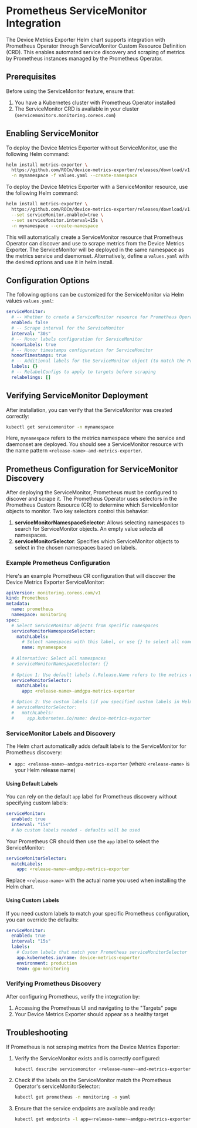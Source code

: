 # Prometheus ServiceMonitor Integration

The Device Metrics Exporter Helm chart supports integration with Prometheus Operator through ServiceMonitor Custom Resource Definition (CRD). This enables automated service discovery and scraping of metrics by Prometheus instances managed by the Prometheus Operator.

## Prerequisites

Before using the ServiceMonitor feature, ensure that:

1. You have a Kubernetes cluster with Prometheus Operator installed
2. The ServiceMonitor CRD is available in your cluster (`servicemonitors.monitoring.coreos.com`)

## Enabling ServiceMonitor

To deploy the Device Metrics Exporter without ServiceMonitor, use the following Helm command:

```bash
helm install metrics-exporter \
  https://github.com/ROCm/device-metrics-exporter/releases/download/v1.3.1/device-metrics-exporter-charts-v1.3.1.tgz \
  -n mynamespace -f values.yaml --create-namespace
```

To deploy the Device Metrics Exporter with a ServiceMonitor resource, use the following Helm command:

```bash
helm install metrics-exporter \
  https://github.com/ROCm/device-metrics-exporter/releases/download/v1.3.1/device-metrics-exporter-charts-v1.3.1.tgz \
  --set serviceMonitor.enabled=true \
  --set serviceMonitor.interval=15s \
  -n mynamespace --create-namespace
```

This will automatically create a ServiceMonitor resource that Prometheus Operator can discover and use to scrape metrics from the Device Metrics Exporter. The ServiceMonitor will be deployed in the same namespace as the metrics service and daemonset. Alternatively, define a `values.yaml` with the desired options and use it in helm install.

## Configuration Options

The following options can be customized for the ServiceMonitor via Helm values `values.yaml`:

```yaml
serviceMonitor:
  # -- Whether to create a ServiceMonitor resource for Prometheus Operator
  enabled: false
  # -- Scrape interval for the ServiceMonitor
  interval: "30s"
  # -- Honor labels configuration for ServiceMonitor
  honorLabels: true
  # -- Honor timestamps configuration for ServiceMonitor
  honorTimestamps: true
  # -- Additional labels for the ServiceMonitor object (to match the Prometheus Operator instance selectors)
  labels: {}
  # -- RelabelConfigs to apply to targets before scraping
  relabelings: []
```

## Verifying ServiceMonitor Deployment

After installation, you can verify that the ServiceMonitor was created correctly:

```bash
kubectl get servicemonitor -n mynamespace
```

Here, `mynamespace` refers to the metrics namespace where the service and daemonset are deployed. You should see a ServiceMonitor resource with the name pattern `<release-name>-amd-metrics-exporter`.

## Prometheus Configuration for ServiceMonitor Discovery

After deploying the ServiceMonitor, Prometheus must be configured to discover and scrape it. The Prometheus Operator uses selectors in the Prometheus Custom Resource (CR) to determine which ServiceMonitor objects to monitor. Two key selectors control this behavior:
1. **serviceMonitorNamespaceSelector**: Allows selecting namespaces to search for ServiceMonitor objects. An empty value selects all namespaces.
2. **serviceMonitorSelector**: Specifies which ServiceMonitor objects to select in the chosen namespaces based on labels.

### Example Prometheus Configuration

Here's an example Prometheus CR configuration that will discover the Device Metrics Exporter ServiceMonitor:

```yaml
apiVersion: monitoring.coreos.com/v1
kind: Prometheus
metadata:
  name: prometheus
  namespace: monitoring
spec:
  # Select ServiceMonitor objects from specific namespaces
  serviceMonitorNamespaceSelector:
    matchLabels:
      # Select namespaces with this label, or use {} to select all namespaces
      name: mynamespace
  
  # Alternative: Select all namespaces
  # serviceMonitorNamespaceSelector: {}
  
  # Option 1: Use default labels (.Release.Name refers to the metrics exporter helm release name)
  serviceMonitorSelector:
    matchLabels:
      app: <release-name>-amdgpu-metrics-exporter

  # Option 2: Use custom labels (if you specified custom labels in Helm values)
  # serviceMonitorSelector:
  #   matchLabels:
  #     app.kubernetes.io/name: device-metrics-exporter
```

### ServiceMonitor Labels and Discovery

The Helm chart automatically adds default labels to the ServiceMonitor for Prometheus discovery:

- `app: <release-name>-amdgpu-metrics-exporter` (where `<release-name>` is your Helm release name)

#### Using Default Labels

You can rely on the default `app` label for Prometheus discovery without specifying custom labels:

```yaml
serviceMonitor:
  enabled: true
  interval: "15s"
  # No custom labels needed - defaults will be used
```

Your Prometheus CR should then use the `app` label to select the ServiceMonitor:

```yaml
serviceMonitorSelector:
  matchLabels:
    app: <release-name>-amdgpu-metrics-exporter
```

Replace `<release-name>` with the actual name you used when installing the Helm chart.

#### Using Custom Labels

If you need custom labels to match your specific Prometheus configuration, you can override the defaults:

```yaml
serviceMonitor:
  enabled: true
  interval: "15s"
  labels:
    # Custom labels that match your Prometheus serviceMonitorSelector
    app.kubernetes.io/name: device-metrics-exporter
    environment: production
    team: gpu-monitoring
```

### Verifying Prometheus Discovery

After configuring Prometheus, verify the integration by:

1. Accessing the Prometheus UI and navigating to the "Targets" page
2. Your Device Metrics Exporter should appear as a healthy target

## Troubleshooting

If Prometheus is not scraping metrics from the Device Metrics Exporter:

1. Verify the ServiceMonitor exists and is correctly configured:
   ```bash
   kubectl describe servicemonitor <release-name>-amd-metrics-exporter -n mynamespace
   ```

2. Check if the labels on the ServiceMonitor match the Prometheus Operator's serviceMonitorSelector:
   ```bash
   kubectl get prometheus -n monitoring -o yaml
   ```

3. Ensure that the service endpoints are available and ready:
   ```bash
   kubectl get endpoints -l app=<release-name>-amdgpu-metrics-exporter -n mynamespace
   ```
